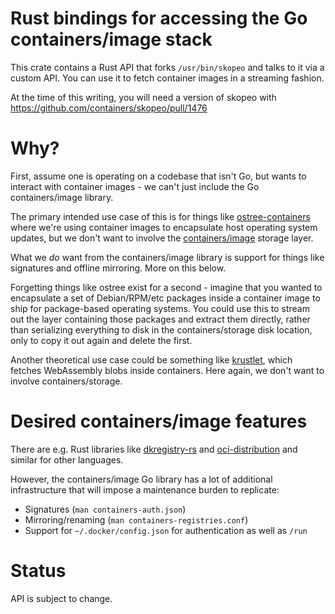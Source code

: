 # Rust bindings for accessing the Go containers/image stack

This crate contains a Rust API that forks `/usr/bin/skopeo` and
talks to it via a custom API.  You can use it to fetch container
images in a streaming fashion.

At the time of this writing, you will need a version of skopeo with
https://github.com/containers/skopeo/pull/1476

# Why?

First, assume one is operating on a codebase that isn't Go, but wants
to interact with container images - we can't just include the Go containers/image
library.

The primary intended use case of this is for things like
[ostree-containers](https://github.com/ostreedev/ostree-rs-ext/issues/18)
where we're using container images to encapsulate host operating system
updates, but we don't want to involve the [containers/image](github.com/containers/image/)
storage layer.

What we *do* want from the containers/image library is support for things like
signatures and offline mirroring.  More on this below.

Forgetting things like ostree exist for a second - imagine that you wanted to 
encapsulate a set of Debian/RPM/etc packages inside
a container image to ship for package-based operating systems.  You could use this to stream
out the layer containing those packages and extract them directly, rather than serializing
everything to disk in the containers/storage disk location, only to copy it out again and delete the first.

Another theoretical use case could be something like [krustlet](https://github.com/deislabs/krustlet),
which fetches WebAssembly blobs inside containers.  Here again, we don't want to involve
containers/storage.

# Desired containers/image features

There are e.g. Rust libraries like [dkregistry-rs](https://github.com/camallo/dkregistry-rs) and
[oci-distribution](https://crates.io/crates/oci-distribution) and similar for other languages.

However, the containers/image Go library has a lot of additional infrastructure
that will impose a maintenance burden to replicate:

 - Signatures (`man containers-auth.json`)
 - Mirroring/renaming (`man containers-registries.conf`)
 - Support for `~/.docker/config.json` for authentication as well as `/run`

# Status

API is subject to change.
